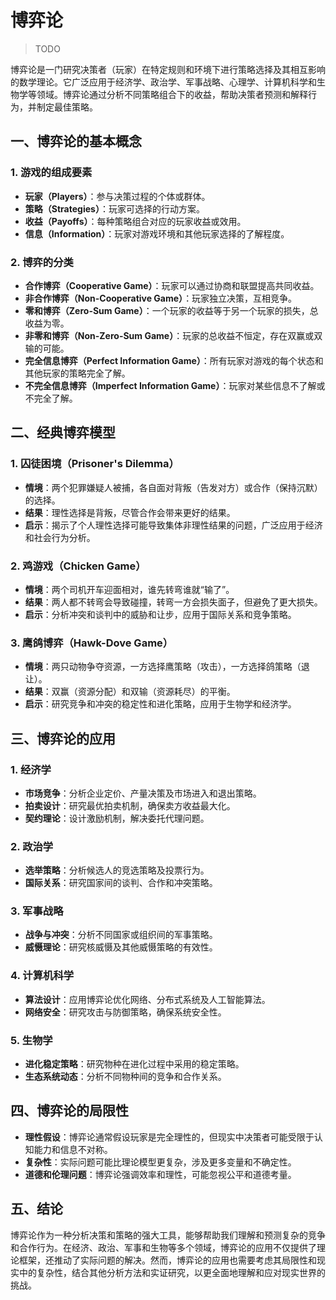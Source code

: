 # 博弈论

> TODO

博弈论是一门研究决策者（玩家）在特定规则和环境下进行策略选择及其相互影响的数学理论。它广泛应用于经济学、政治学、军事战略、心理学、计算机科学和生物学等领域。博弈论通过分析不同策略组合下的收益，帮助决策者预测和解释行为，并制定最佳策略。

## 一、博弈论的基本概念

### 1. 游戏的组成要素

- **玩家（Players）**：参与决策过程的个体或群体。
- **策略（Strategies）**：玩家可选择的行动方案。
- **收益（Payoffs）**：每种策略组合对应的玩家收益或效用。
- **信息（Information）**：玩家对游戏环境和其他玩家选择的了解程度。

### 2. 博弈的分类

- **合作博弈（Cooperative Game）**：玩家可以通过协商和联盟提高共同收益。
- **非合作博弈（Non-Cooperative Game）**：玩家独立决策，互相竞争。
- **零和博弈（Zero-Sum Game）**：一个玩家的收益等于另一个玩家的损失，总收益为零。
- **非零和博弈（Non-Zero-Sum Game）**：玩家的总收益不恒定，存在双赢或双输的可能。
- **完全信息博弈（Perfect Information Game）**：所有玩家对游戏的每个状态和其他玩家的策略完全了解。
- **不完全信息博弈（Imperfect Information Game）**：玩家对某些信息不了解或不完全了解。

## 二、经典博弈模型

### 1. 囚徒困境（Prisoner's Dilemma）

- **情境**：两个犯罪嫌疑人被捕，各自面对背叛（告发对方）或合作（保持沉默）的选择。
- **结果**：理性选择是背叛，尽管合作会带来更好的结果。
- **启示**：揭示了个人理性选择可能导致集体非理性结果的问题，广泛应用于经济和社会行为分析。

### 2. 鸡游戏（Chicken Game）

- **情境**：两个司机开车迎面相对，谁先转弯谁就“输了”。
- **结果**：两人都不转弯会导致碰撞，转弯一方会损失面子，但避免了更大损失。
- **启示**：分析冲突和谈判中的威胁和让步，应用于国际关系和竞争策略。

### 3. 鹰鸽博弈（Hawk-Dove Game）

- **情境**：两只动物争夺资源，一方选择鹰策略（攻击），一方选择鸽策略（退让）。
- **结果**：双赢（资源分配）和双输（资源耗尽）的平衡。
- **启示**：研究竞争和冲突的稳定性和进化策略，应用于生物学和经济学。

## 三、博弈论的应用

### 1. 经济学

- **市场竞争**：分析企业定价、产量决策及市场进入和退出策略。
- **拍卖设计**：研究最优拍卖机制，确保卖方收益最大化。
- **契约理论**：设计激励机制，解决委托代理问题。

### 2. 政治学

- **选举策略**：分析候选人的竞选策略及投票行为。
- **国际关系**：研究国家间的谈判、合作和冲突策略。

### 3. 军事战略

- **战争与冲突**：分析不同国家或组织间的军事策略。
- **威慑理论**：研究核威慑及其他威慑策略的有效性。

### 4. 计算机科学

- **算法设计**：应用博弈论优化网络、分布式系统及人工智能算法。
- **网络安全**：研究攻击与防御策略，确保系统安全性。

### 5. 生物学

- **进化稳定策略**：研究物种在进化过程中采用的稳定策略。
- **生态系统动态**：分析不同物种间的竞争和合作关系。

## 四、博弈论的局限性

- **理性假设**：博弈论通常假设玩家是完全理性的，但现实中决策者可能受限于认知能力和信息不对称。
- **复杂性**：实际问题可能比理论模型更复杂，涉及更多变量和不确定性。
- **道德和伦理问题**：博弈论强调效率和理性，可能忽视公平和道德考量。

## 五、结论

博弈论作为一种分析决策和策略的强大工具，能够帮助我们理解和预测复杂的竞争和合作行为。在经济、政治、军事和生物等多个领域，博弈论的应用不仅提供了理论框架，还推动了实际问题的解决。然而，博弈论的应用也需要考虑其局限性和现实中的复杂性，结合其他分析方法和实证研究，以更全面地理解和应对现实世界的挑战。
